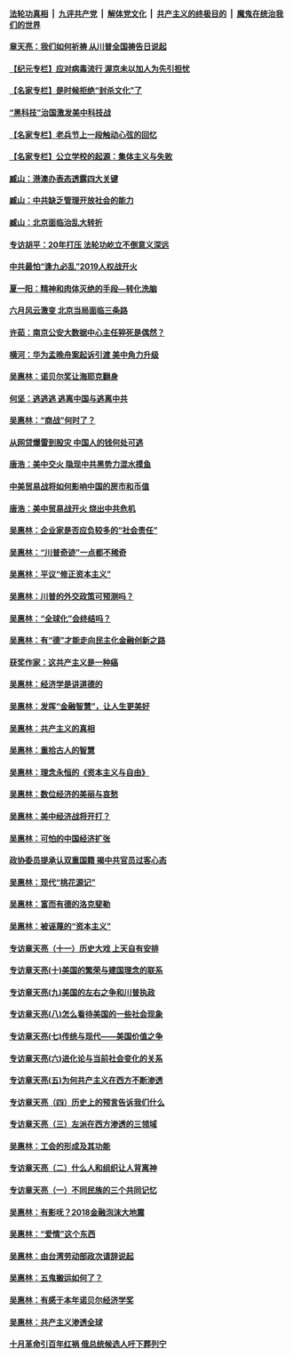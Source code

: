 ####  [法轮功真相](../../../../basic/blob/master/README.md?t=04070530) &nbsp;|&nbsp; [九评共产党](../../../../9ping.md/blob/master/README.md?t=04070530) &nbsp;|&nbsp; [解体党文化](../../../../jtdwh.md/blob/master/README.md?t=04070530)  &nbsp;|&nbsp; [共产主义的终极目的](../../../../gczydzjmd.md/blob/master/README.md?t=04070530) &nbsp;|&nbsp; [魔鬼在统治我们的世界](../../../../mgztzwmdsj.md/blob/master/README.md?t=04070530) 

#### [章天亮：我们如何祈祷 从川普全国祷告日说起](../pages/nsc423/n11944627.md?t=04070530) 

#### [【纪元专栏】应对病毒流行 渥京未以加人为先引担忧](../pages/nsc423/n11875714.md?t=04070530) 

#### [【名家专栏】是时候拒绝“封杀文化”了](../pages/nsc423/n11814093.md?t=04070530) 

#### [“黑科技”治国激发美中科技战](../pages/nsc423/n11638056.md?t=04070530) 

#### [【名家专栏】老兵节上一段触动心弦的回忆](../pages/nsc423/n11646016.md?t=04070530) 

#### [【名家专栏】公立学校的起源：集体主义与失败](../pages/nsc423/n11601833.md?t=04070530) 

#### [臧山：港澳办表态透露四大关键](../pages/nsc423/n11421628.md?t=04070530) 

#### [臧山：中共缺乏管理开放社会的能力](../pages/nsc423/n11407457.md?t=04070530) 

#### [臧山：北京面临治乱大转折](../pages/nsc423/n11406895.md?t=04070530) 

#### [专访胡平：20年打压 法轮功屹立不倒意义深远](../pages/nsc423/n11398800.md?t=04070530) 

#### [中共最怕“逢九必乱”2019人权战开火](../pages/nsc423/n11385248.md?t=04070530) 

#### [夏一阳：精神和肉体灭绝的手段—转化洗脑](../pages/nsc423/n11368250.md?t=04070530) 

#### [六月风云激变 北京当局面临三条路](../pages/nsc423/n11313668.md?t=04070530) 

#### [许茹：南京公安大数据中心主任猝死是偶然？](../pages/nsc423/n11064744.md?t=04070530) 

#### [横河：华为孟晚舟案起诉引渡 美中角力升级](../pages/nsc423/n11027230.md?t=04070530) 

#### [吴惠林：诺贝尔奖让海耶克翻身](../pages/nsc423/n10890049.md?t=04070530) 

#### [何坚：逃逃逃 逃离中国与逃离中共](../pages/nsc423/n10592891.md?t=04070530) 

#### [吴惠林：“商战”何时了？](../pages/nsc423/n10573558.md?t=04070530) 

#### [从网贷爆雷到股灾 中国人的钱何处可逃](../pages/nsc423/n10572800.md?t=04070530) 

#### [唐浩：美中交火 隐现中共黑势力混水摸鱼](../pages/nsc423/n10544040.md?t=04070530) 

#### [中美贸易战将如何影响中国的房市和币值](../pages/nsc423/n10543697.md?t=04070530) 

#### [唐浩：美中贸易战开火 烧出中共危机](../pages/nsc423/n10540126.md?t=04070530) 

#### [吴惠林：企业家是否应负较多的“社会责任”](../pages/nsc423/n10535022.md?t=04070530) 

#### [吴惠林：“川普奇迹”一点都不稀奇](../pages/nsc423/n10512808.md?t=04070530) 

#### [吴惠林：平议“修正资本主义”](../pages/nsc423/n10495724.md?t=04070530) 

#### [吴惠林：川普的外交政策可预测吗？](../pages/nsc423/n10462387.md?t=04070530) 

#### [吴惠林：“全球化”会终结吗？](../pages/nsc423/n10452838.md?t=04070530) 

#### [吴惠林：有“德”才能走向民主化金融创新之路](../pages/nsc423/n10432292.md?t=04070530) 

#### [获奖作家：这共产主义是一种癌](../pages/nsc423/n10431541.md?t=04070530) 

#### [吴惠林：经济学是讲道德的](../pages/nsc423/n10398014.md?t=04070530) 

#### [吴惠林：发挥“金融智慧”，让人生更美好](../pages/nsc423/n10375019.md?t=04070530) 

#### [吴惠林：共产主义的真相](../pages/nsc423/n10351394.md?t=04070530) 

#### [吴惠林：重拾古人的智慧](../pages/nsc423/n10337691.md?t=04070530) 

#### [吴惠林：理念永恒的《资本主义与自由》](../pages/nsc423/n10316274.md?t=04070530) 

#### [吴惠林：数位经济的美丽与哀愁](../pages/nsc423/n10292946.md?t=04070530) 

#### [吴惠林：美中经济战将开打？](../pages/nsc423/n10258825.md?t=04070530) 

#### [吴惠林：可怕的中国经济扩张](../pages/nsc423/n10219147.md?t=04070530) 

#### [政协委员提承认双重国籍 揭中共官员过客心态](../pages/nsc423/n10208809.md?t=04070530) 

#### [吴惠林：现代“桃花源记”](../pages/nsc423/n10185234.md?t=04070530) 

#### [吴惠林：富而有德的洛克斐勒](../pages/nsc423/n10142264.md?t=04070530) 

#### [吴惠林：被诬蔑的“资本主义”](../pages/nsc423/n10124816.md?t=04070530) 

#### [专访章天亮（十一）历史大戏 上天自有安排](../pages/nsc423/n10094905.md?t=04070530) 

#### [专访章天亮(十)美国的繁荣与建国理念的联系](../pages/nsc423/n10094899.md?t=04070530) 

#### [专访章天亮(九)美国的左右之争和川普执政](../pages/nsc423/n10094889.md?t=04070530) 

#### [专访章天亮(八)怎么看待美国的一些社会现象](../pages/nsc423/n10094857.md?t=04070530) 

#### [专访章天亮(七)传统与现代——美国价值之争](../pages/nsc423/n10093140.md?t=04070530) 

#### [专访章天亮(六)进化论与当前社会变化的关系](../pages/nsc423/n10092036.md?t=04070530) 

#### [专访章天亮(五)为何共产主义在西方不断渗透](../pages/nsc423/n10083620.md?t=04070530) 

#### [专访章天亮（四）历史上的预言告诉我们什么](../pages/nsc423/n10083606.md?t=04070530) 

#### [专访章天亮（三）左派在西方渗透的三领域](../pages/nsc423/n10081115.md?t=04070530) 

#### [吴惠林：工会的形成及其功能](../pages/nsc423/n10080633.md?t=04070530) 

#### [专访章天亮（二）什么人和组织让人背离神](../pages/nsc423/n10076637.md?t=04070530) 

#### [专访章天亮（一）不同民族的三个共同记忆](../pages/nsc423/n10074188.md?t=04070530) 

#### [吴惠林：有影呒？2018金融泡沫大地震](../pages/nsc423/n10040534.md?t=04070530) 

#### [吴惠林：“爱情”这个东西](../pages/nsc423/n10019423.md?t=04070530) 

#### [吴惠林：由台湾劳动部政次请辞说起](../pages/nsc423/n9979679.md?t=04070530) 

#### [吴惠林：五鬼搬运如何了？](../pages/nsc423/n9925338.md?t=04070530) 

#### [吴惠林：有感于本年诺贝尔经济学奖](../pages/nsc423/n9871883.md?t=04070530) 

#### [吴惠林：共产主义渗透全球](../pages/nsc423/n9812748.md?t=04070530) 

#### [十月革命引百年红祸 俄总统候选人吁下葬列宁](../pages/nsc423/n9810182.md?t=04070530) 

